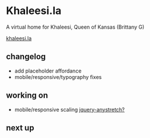 # Khaleesi.la
A virtual home for Khaleesi, Queen of Kansas (Brittany G)

[khaleesi.la](khaleesi.la)

## changelog
- add placeholder affordance
- mobile/responsive/typography fixes

## working on
- mobile/responsive scaling
[jquery-anystretch?](https://github.com/danmillar/jquery-anystretch)


## next up